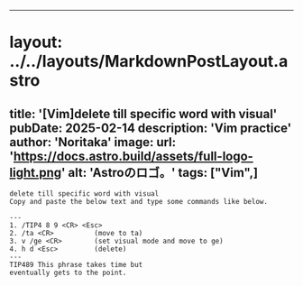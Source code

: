 
---
# layout: ../../layouts/MarkdownPostLayout.astro
title: '[Vim]delete till specific word with visual'
pubDate: 2025-02-14
description: 'Vim practice'
author: 'Noritaka'
image:
    url: 'https://docs.astro.build/assets/full-logo-light.png'
    alt: 'Astroのロゴ。'
tags: ["Vim",]
---


```
delete till specific word with visual
Copy and paste the below text and type some commands like below.

---
1. /TIP4 8 9 <CR> <Esc> 
2. /ta <CR>          (move to ta)
3. v /ge <CR>        (set visual mode and move to ge)
4. h d <Esc>         (delete)
---
TIP489 This phrase takes time but
eventually gets to the point.
```
